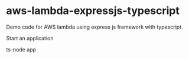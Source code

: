 # aws-lambda-expressjs-typescript
Demo code for AWS lambda using express js framework with typescript.

Start an application

ts-node app
